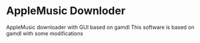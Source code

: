 # AppleMusic Downloder
AppleMusic downloader with GUI based on gamdl
This software is based on gamdl with some modifications
